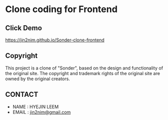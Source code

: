 # Clone coding for Frontend

## Click Demo

https://jin2nim.github.io/Sonder-clone-frontend

## Copyright

This project is a clone of "Sonder", based on the design and functionality of the original site. The copyright and trademark rights of the original site are owned by the original creators.

## CONTACT

- NAME : HYEJIN LEEM
- EMAIL : jin2nim@gmail.com
